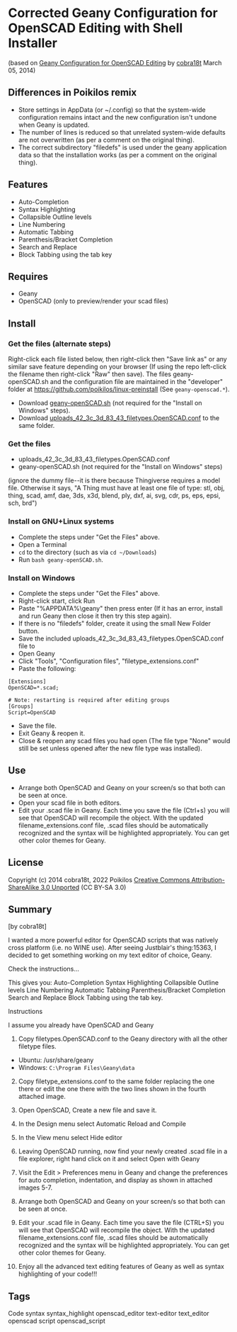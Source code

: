 # Corrected Geany Configuration for OpenSCAD Editing with Shell Installer
(based on [Geany Configuration for OpenSCAD Editing](https://www.thingiverse.com/thing:263620) by [cobra18t](https://www.thingiverse.com/cobra18t) March 05, 2014)

## Differences in Poikilos remix
- Store settings in AppData (or ~/.config) so that the system-wide configuration remains intact and the new configuration isn't undone when Geany is updated.
- The number of lines is reduced so that unrelated system-wide defaults are not overwritten (as per a comment on the original thing).
- The correct subdirectory "filedefs" is used under the geany application data so that the installation works (as per a comment on the original thing).

## Features
- Auto-Completion
- Syntax Highlighting
- Collapsible Outline levels
- Line Numbering
- Automatic Tabbing
- Parenthesis/Bracket Completion
- Search and Replace
- Block Tabbing using the tab key

## Requires
- Geany
- OpenSCAD (only to preview/render your scad files)

## Install

### Get the files (alternate steps)
Right-click each file listed below, then right-click then "Save link as" or any similar save feature depending on your browser (If using the repo left-click the filename then right-click "Raw" then save). The files geany-openSCAD.sh and the configuration file are maintained in the "developer" folder at <https://github.com/poikilos/linux-preinstall> (See `geany-openscad.*`).
- Download [geany-openSCAD.sh](https://github.com/poikilos/linux-preinstall/raw/master/developer/geany-openscad.sh) (not required for the "Install on Windows" steps).
- Download [uploads_42_3c_3d_83_43_filetypes.OpenSCAD.conf](https://github.com/poikilos/linux-preinstall/raw/master/developer/uploads_42_3c_3d_83_43_filetypes.OpenSCAD.conf) to the same folder.

### Get the files
- uploads_42_3c_3d_83_43_filetypes.OpenSCAD.conf
- geany-openSCAD.sh (not required for the "Install on Windows" steps)

(ignore the dummy file--it is there because Thingiverse requires a model file. Otherwise it says, "A Thing must have at least one file of type: stl, obj, thing, scad, amf, dae, 3ds, x3d, blend, ply, dxf, ai, svg, cdr, ps, eps, epsi, sch, brd")


### Install on GNU+Linux systems
- Complete the steps under "Get the Files" above.
- Open a Terminal
- `cd` to the directory (such as via `cd ~/Downloads`)
- Run `bash geany-openSCAD.sh`.

### Install on Windows
- Complete the steps under "Get the Files" above.
- Right-click start, click Run
- Paste "%APPDATA%\geany" then press enter (If it has an error, install and run Geany then close it then try this step again).
- If there is no "filedefs" folder, create it using the small New Folder button.
- Save the included uploads_42_3c_3d_83_43_filetypes.OpenSCAD.conf file to
- Open Geany
- Click "Tools", "Configuration files", "filetype_extensions.conf"
- Paste the following:
```
[Extensions]
OpenSCAD=*.scad;

# Note: restarting is required after editing groups
[Groups]
Script=OpenSCAD
```

- Save the file.
- Exit Geany & reopen it.
- Close & reopen any scad files you had open (The file type "None" would still be set unless opened after the new file type was installed).


## Use
- Arrange both OpenSCAD and Geany on your screen/s so that both can be seen at once.
- Open your scad file in both editors.
- Edit your .scad file in Geany. Each time you save the file (Ctrl+s) you will see that OpenSCAD will recompile the object. With the updated filename\_extensions.conf file, .scad files should be automatically recognized and the syntax will be highlighted appropriately. You can get other color themes for Geany.

## License
Copyright (c) 2014 cobra18t, 2022 Poikilos
[Creative Commons Attribution-ShareAlike 3.0 Unported](https://creativecommons.org/licenses/by-sa/3.0/) (CC BY-SA 3.0)

## Summary
[by cobra18t]

I wanted a more powerful editor for OpenSCAD scripts that was natively cross platform (i.e. no WINE use). After seeing Justblair's thing:15363, I decided to get something working on my text editor of choice, Geany.

Check the instructions...

This gives you:
Auto-Completion
Syntax Highlighting
Collapsible Outline levels
Line Numbering
Automatic Tabbing
Parenthesis/Bracket Completion
Search and Replace
Block Tabbing using the tab key.

Instructions

I assume you already have OpenSCAD and Geany

1. Copy filetypes.OpenSCAD.conf to the Geany directory with all the other filetype files.
  - Ubuntu: /usr/share/geany
  - Windows: `C:\Program Files\Geany\data`

2. Copy filetype\_extensions.conf to the same folder replacing the one there or edit the one there with the two lines shown in the fourth attached image.

3. Open OpenSCAD, Create a new file and save it.

4. In the Design menu select Automatic Reload and Compile

5. In the View menu select Hide editor

6. Leaving OpenSCAD running, now find your newly created .scad file in a file explorer, right hand click on it and select Open with Geany

7. Visit the Edit > Preferences menu in Geany and change the preferences for auto completion, indentation, and display as shown in attached images 5-7.

8. Arrange both OpenSCAD and Geany on your screen/s so that both can be seen at once.

9. Edit your .scad file in Geany. Each time you save the file (CTRL+S) you will see that OpenSCAD will recompile the object. With the updated filename\_extensions.conf file, .scad files should be automatically recognized and the syntax will be highlighted appropriately. You can get other color themes for Geany.

10. Enjoy all the advanced text editing features of Geany as well as syntax highlighting of your code!!!

## Tags
Code syntax syntax_highlight openscad_editor text-editor text_editor openscad script openscad_script
